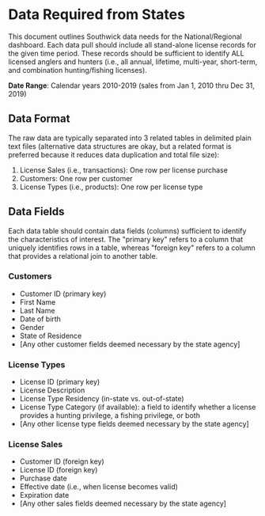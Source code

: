 
# Data Required from States

This document outlines Southwick data needs for the National/Regional dashboard. Each data pull should include all stand-alone license records for the given time period. These records should be sufficient to identify ALL licensed anglers and hunters (i.e., all annual, lifetime, multi-year, short-term, and combination hunting/fishing licenses). 

**Date Range**: Calendar years 2010-2019 (sales from Jan 1, 2010 thru Dec 31, 2019)

## Data Format

The raw data are typically separated into 3 related tables in delimited plain text files (alternative data structures are okay, but a related format is preferred because it reduces data duplication and total file size):

1.	License Sales (i.e., transactions): One row per license purchase
2.	Customers: One row per customer
3.	License Types (i.e., products): One row per license type

## Data Fields

Each data table should contain data fields (columns) sufficient to identify the characteristics of interest. The "primary key" refers to a column that uniquely identifies rows in a table, whereas "foreign key" refers to a column that provides a relational join to another table.

### Customers

- Customer ID (primary key)
- First Name
- Last Name
- Date of birth
- Gender
- State of Residence
- [Any other customer fields deemed necessary by the state agency]

### License Types

- License ID (primary key)
- License Description
- License Type Residency (in-state vs. out-of-state)
- License Type Category (if available): a field to identify whether a license provides a hunting privilege, a fishing privilege, or both
- [Any other license type fields deemed necessary by the state agency]

### License Sales

- Customer ID (foreign key)
- License ID (foreign key)
- Purchase date
- Effective date (i.e., when license becomes valid)
- Expiration date
- [Any other sales fields deemed necessary by the state agency]
